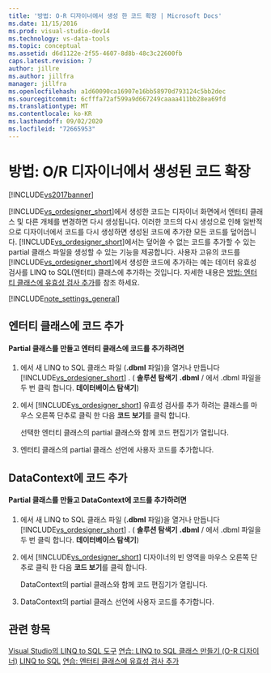 ```yaml
---
title: '방법: O-R 디자이너에서 생성 한 코드 확장 | Microsoft Docs'
ms.date: 11/15/2016
ms.prod: visual-studio-dev14
ms.technology: vs-data-tools
ms.topic: conceptual
ms.assetid: d6d1122e-2f55-4607-8d8b-48c3c22600fb
caps.latest.revision: 7
author: jillre
ms.author: jillfra
manager: jillfra
ms.openlocfilehash: a1d60090ca16907e16bb58970d793124c5bb2dec
ms.sourcegitcommit: 6cfffa72af599a9d667249caaaa411bb28ea69fd
ms.translationtype: MT
ms.contentlocale: ko-KR
ms.lasthandoff: 09/02/2020
ms.locfileid: "72665953"
---
```

# <a name="how-to-extend-code-generated-by-the-or-designer"></a>방법: O/R 디자이너에서 생성된 코드 확장
[!INCLUDE[vs2017banner](../includes/vs2017banner.md)]

[!INCLUDE[vs_ordesigner_short](../includes/vs-ordesigner-short-md.md)]에서 생성한 코드는 디자이너 화면에서 엔터티 클래스 및 다른 개체를 변경하면 다시 생성됩니다. 이러한 코드의 다시 생성으로 인해 일반적으로 디자이너에서 코드를 다시 생성하면 생성된 코드에 추가한 모든 코드를 덮어씁니다. [!INCLUDE[vs_ordesigner_short](../includes/vs-ordesigner-short-md.md)]에서는 덮어쓸 수 없는 코드를 추가할 수 있는 partial 클래스 파일을 생성할 수 있는 기능을 제공합니다. 사용자 고유의 코드를 [!INCLUDE[vs_ordesigner_short](../includes/vs-ordesigner-short-md.md)]에서 생성한 코드에 추가하는 예는 데이터 유효성 검사를 LINQ to SQL(엔터티) 클래스에 추가하는 것입니다. 자세한 내용은 [방법: 엔터티 클래스에 유효성 검사 추가](../data-tools/how-to-add-validation-to-entity-classes.md)를 참조 하세요.

 [!INCLUDE[note_settings_general](../includes/note-settings-general-md.md)]

## <a name="adding-code-to-an-entity-class"></a>엔터티 클래스에 코드 추가

#### <a name="to-create-a-partial-class-and-add-code-to-an-entity-class"></a>Partial 클래스를 만들고 엔터티 클래스에 코드를 추가하려면

1. 에서 새 LINQ to SQL 클래스 파일 (**.dbml** 파일)을 열거나 만듭니다 [!INCLUDE[vs_ordesigner_short](../includes/vs-ordesigner-short-md.md)] . ( **솔루션 탐색기** **.dbml** / 에서 .dbml 파일을 두 번 클릭 합니다. **데이터베이스 탐색기**)

2. 에서 [!INCLUDE[vs_ordesigner_short](../includes/vs-ordesigner-short-md.md)] 유효성 검사를 추가 하려는 클래스를 마우스 오른쪽 단추로 클릭 한 다음 **코드 보기**를 클릭 합니다.

     선택한 엔터티 클래스의 partial 클래스와 함께 코드 편집기가 열립니다.

3. 엔터티 클래스의 partial 클래스 선언에 사용자 코드를 추가합니다.

## <a name="adding-code-to-a-datacontext"></a>DataContext에 코드 추가

#### <a name="to-create-a-partial-class-and-add-code-to-a-datacontext"></a>Partial 클래스를 만들고 DataContext에 코드를 추가하려면

1. 에서 새 LINQ to SQL 클래스 파일 (**.dbml** 파일)을 열거나 만듭니다 [!INCLUDE[vs_ordesigner_short](../includes/vs-ordesigner-short-md.md)] . ( **솔루션 탐색기** **.dbml** / 에서 .dbml 파일을 두 번 클릭 합니다. **데이터베이스 탐색기**)

2. 에서 [!INCLUDE[vs_ordesigner_short](../includes/vs-ordesigner-short-md.md)] 디자이너의 빈 영역을 마우스 오른쪽 단추로 클릭 한 다음 **코드 보기**를 클릭 합니다.

     DataContext의 partial 클래스와 함께 코드 편집기가 열립니다.

3. DataContext의 partial 클래스 선언에 사용자 코드를 추가합니다.

## <a name="see-also"></a>관련 항목
 [Visual Studio의 LINQ to SQL 도구](../data-tools/linq-to-sql-tools-in-visual-studio2.md) [연습: LINQ to SQL 클래스 만들기 (O-R 디자이너)](https://msdn.microsoft.com/library/35aad4a4-2e8a-46e2-ae09-5fbfd333c233) [LINQ to SQL](https://msdn.microsoft.com/library/73d13345-eece-471a-af40-4cc7a2f11655) [연습: 엔터티 클래스에 유효성 검사 추가](https://msdn.microsoft.com/library/85b06a02-b2e3-4534-95b8-d077c8d4c1d7)
